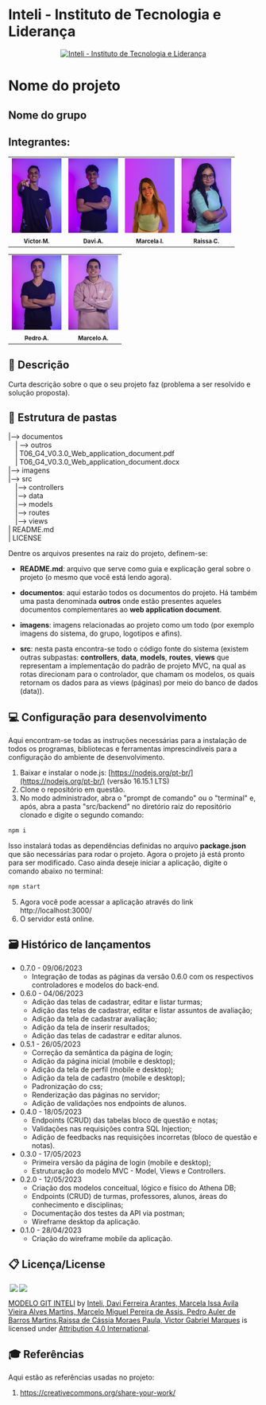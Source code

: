# Inteli - Instituto de Tecnologia e Liderança 

<p align="center">
<a href= "https://www.inteli.edu.br/"><img src="https://www.inteli.edu.br/wp-content/uploads/2021/08/20172028/marca_1-2.png" alt="Inteli - Instituto de Tecnologia e Liderança" border="0"></a>
</p>

# Nome do projeto

## Nome do grupo

## Integrantes: 
<div align="center">
  <table>
    <tr>
      <td align="center"><a href="https://www.linkedin.com/in/victor-marques-profile/"><img src="./imagens/equipe/victor.jpg" alt="" width="100px;"/><br><sub><b>Victor M.</b></sub></a> <br></td>
      <td align="center"><a href="https://www.linkedin.com/in/davi-ferreira-arantes/"><img src="./imagens/equipe/davi.jpg" alt="" width="100px;"><br><sub><b>Davi A.</b></sub></a></td>
      <td align="center"><a href="https://www.linkedin.com/in/marcela-issa-838674268/"><img src="./imagens/equipe/marcela.jpg" alt="" width="100px;"  height="150px"><br><sub><b>Marcela I.</b></sub></a></td>
      <td align="center"><a href="https://www.linkedin.com/in/raissa-moraes-a89179264/"><img src="./imagens/equipe/raissa.jpg" alt="" width="100px;"><br><sub><b>Raissa C.</b></sub></a></td>
    </tr>
  </table>
</div>

<div align="center">
  <table>
    <tr>
      <td align="center"><a href="https://www.linkedin.com/in/pedro-auler-a3b23021a/"><img src="./imagens/equipe/pedro.jpg" alt="" width="100px;"/><br><sub><b>Pedro A.</b></sub></a> <br></td>
      <td align="center"><a href="https://www.linkedin.com/in/marcelomiguelassis/"><img src="./imagens/equipe/marcelo.jpg" alt="" width="100px;"><br><sub><b>Marcelo A.</b></sub></a></td>
    </tr>
  </table>
</div>

## 📝 Descrição

Curta descrição sobre o que o seu projeto faz (problema a ser resolvido e solução proposta).

## 📁 Estrutura de pastas


|--> documentos<br>
  &emsp;| --> outros <br>
  &emsp;| T06_G4_V0.3.0_Web_application_document.pdf<br>
  &emsp;| T06_G4_V0.3.0_Web_application_document.docx<br>
|--> imagens<br>
|--> src<br>
  &emsp;|--> controllers<br>
  &emsp;|--> data<br>
  &emsp;|--> models<br>
  &emsp;|--> routes<br>
  &emsp;|--> views<br>
| README.md<br>
| LICENSE

Dentre os arquivos presentes na raiz do projeto, definem-se:

- <b>README.md</b>: arquivo que serve como guia e explicação geral sobre o projeto (o mesmo que você está lendo agora).

- <b>documentos</b>: aqui estarão todos os documentos do projeto. Há também uma pasta denominada <b>outros</b> onde estão presentes aqueles documentos complementares ao <b>web application document</b>.

- <b>imagens</b>: imagens relacionadas ao projeto como um todo (por exemplo imagens do sistema, do grupo, logotipos e afins).

- <b>src</b>: nesta pasta encontra-se todo o código fonte do sistema (existem outras subpastas: <b>controllers</b>, <b>data</b>, <b>models</b>, <b>routes</b>, <b>views</b> que representam a implementação do padrão de projeto MVC, na qual as rotas direcionam para o controlador, que chamam os modelos, os quais retornam os dados para as views (páginas) por meio do banco de dados (data)).

## 💻 Configuração para desenvolvimento

Aqui encontram-se todas as instruções necessárias para a instalação de todos os programas, bibliotecas e ferramentas imprescindíveis para a configuração do ambiente de desenvolvimento.

1.  Baixar e instalar o node.js:  [https://nodejs.org/pt-br/](https://nodejs.org/pt-br/) (versão 16.15.1 LTS)
2. Clone o repositório em questão.
3.  No modo administrador, abra o "prompt de comando" ou o "terminal" e, após,  abra a pasta "src/backend" no diretório raiz do repositório clonado e digite o segundo comando:

```sh
npm i
```

Isso instalará todas as dependências definidas no arquivo <b>package.json</b> que são necessárias para rodar o projeto. Agora o projeto já está pronto para ser modificado. Caso ainda deseje iniciar a aplicação, digite o comando abaixo no terminal:

```sh
npm start
```
5. Agora você pode acessar a aplicação através do link http://localhost:3000/
6. O servidor está online.

## 🗃 Histórico de lançamentos

* 0.7.0 - 09/06/2023
    * Integração de todas as páginas da versão 0.6.0 com os respectivos controladores e modelos do back-end.
* 0.6.0 - 04/06/2023
    * Adição das telas de cadastrar, editar e listar turmas;
    * Adição das telas de cadastrar, editar e listar assuntos de avaliação;
    * Adição da tela de cadastrar avaliação;
    * Adição da tela de inserir resultados;
    * Adição das telas de cadastrar e editar alunos.
* 0.5.1 - 26/05/2023
    * Correção da semântica da página de login;
    * Adição da página inicial (mobile e desktop);
    * Adição da tela de perfil (mobile e desktop);
    * Adição da tela de cadastro (mobile e desktop);
    * Padronização do css;
    * Renderização das páginas no servidor;
    * Adição de validações nos endpoints de alunos.
* 0.4.0 - 18/05/2023
    * Endpoints (CRUD) das tabelas bloco de questão e notas;
    * Validações nas requisições contra SQL Injection;
    * Adição de feedbacks nas requisições incorretas (bloco de questão e notas).
* 0.3.0 - 17/05/2023
    * Primeira versão da página de login (mobile e desktop);
    * Estruturação do modelo MVC - Model, Views e Controllers.
* 0.2.0 - 12/05/2023
    * Criação dos modelos conceitual, lógico e físico do Athena DB;
    * Endpoints (CRUD) de turmas, professores, alunos, áreas do conhecimento e disciplinas;
    * Documentação dos testes da API via postman;
    * Wireframe desktop da aplicação.
* 0.1.0 - 28/04/2023
    * Criação do wireframe mobile da aplicação.

## 📋 Licença/License

<img style="height:22px!important;margin-left:3px;vertical-align:text-bottom;" src="https://mirrors.creativecommons.org/presskit/icons/cc.svg?ref=chooser-v1"><img style="height:22px!important;margin-left:3px;vertical-align:text-bottom;" src="https://mirrors.creativecommons.org/presskit/icons/by.svg?ref=chooser-v1"><p xmlns:cc="http://creativecommons.org/ns#" xmlns:dct="http://purl.org/dc/terms/"><a property="dct:title" rel="cc:attributionURL" href="https://github.com/Spidus/Teste_Final_1">MODELO GIT INTELI</a> by <a rel="cc:attributionURL dct:creator" property="cc:attributionName" href="https://inteli.edu.br/">Inteli, Davi Ferreira Arantes, Marcela Issa Avila Vieira Alves Martins, Marcelo Miguel Pereira de Assis, Pedro Auler de Barros Martins,Raissa de Cássia Moraes Paula, Victor Gabriel Marques</a> is licensed under <a href="http://creativecommons.org/licenses/by/4.0/?ref=chooser-v1" target="_blank" rel="license noopener noreferrer" style="display:inline-block;">Attribution 4.0 International</a>.</p>

## 🎓 Referências

Aqui estão as referências usadas no projeto:

1. <https://creativecommons.org/share-your-work/>

